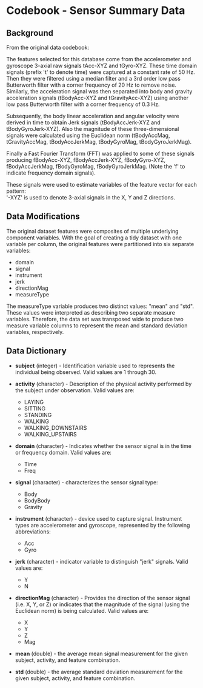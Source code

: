 # Codebook - Sensor Summary Data

## Background 
  
From the original data codebook: 

The features selected for this database come from the accelerometer and gyroscope 3-axial raw signals tAcc-XYZ and tGyro-XYZ. These time domain signals (prefix 't' to denote time) were captured at a constant rate of 50 Hz. Then they were filtered using a median filter and a 3rd order low pass Butterworth filter with a corner frequency of 20 Hz to remove noise. Similarly, the acceleration signal was then separated into body and gravity acceleration signals (tBodyAcc-XYZ and tGravityAcc-XYZ) using another low pass Butterworth filter with a corner frequency of 0.3 Hz. 

Subsequently, the body linear acceleration and angular velocity were derived in time to obtain Jerk signals (tBodyAccJerk-XYZ and tBodyGyroJerk-XYZ). Also the magnitude of these three-dimensional signals were calculated using the Euclidean norm (tBodyAccMag, tGravityAccMag, tBodyAccJerkMag, tBodyGyroMag, tBodyGyroJerkMag). 

Finally a Fast Fourier Transform (FFT) was applied to some of these signals producing fBodyAcc-XYZ, fBodyAccJerk-XYZ, fBodyGyro-XYZ, fBodyAccJerkMag, fBodyGyroMag, fBodyGyroJerkMag. (Note the 'f' to indicate frequency domain signals). 

These signals were used to estimate variables of the feature vector for each pattern:  
'-XYZ' is used to denote 3-axial signals in the X, Y and Z directions. 

## Data Modifications
The original dataset features were composites of multiple underlying component variables.  With the goal of creating a tidy dataset with one variable per column, the original features were partitioned into six separate variables:  
 
* domain
* signal
* instrument
* jerk
* directionMag 
* measureType

The measureType variable produces two distinct values: "mean" and "std". These values were interpreted as describing two separate measure variables. Therefore, the data set was transposed wide to produce two measure variable columns to represent the mean and standard deviation variables, respectively.


## Data Dictionary 
* **subject** (integer) - Identification variable used to represents the individual being observed. Valid values are 1 through 30.
* **activity** (character) - Description of the physical activity performed by the subject under observation.  Valid values are: 
	* LAYING
	* SITTING
	* STANDING
	* WALKING
	* WALKING_DOWNSTAIRS
	* WALKING_UPSTAIRS 
* **domain** (character) - Indicates whether the sensor signal is in the time or frequency domain.  Valid values are:
	* Time
	* Freq
* **signal** (character) - characterizes the sensor signal type:
	* Body
	* BodyBody 
	* Gravity
* **instrument** (character) - device used to capture signal.  Instrument types are accelerometer and gyroscope, represented by the following abbreviations:
	* Acc 
	* Gyro
* **jerk** (character) - indicator variable to distinguish "jerk" signals.  Valid values are:
	* Y
	* N
* **directionMag** (character) - Provides the direction of the sensor signal (i.e. X, Y, or Z) or indicates that the magnitude  of the signal (using the Euclidean norm) is being calculated.  Valid values are:
	* X
	* Y
	* Z
	* Mag
* **mean** (double) - the average mean signal measurement for the given subject, activity, and feature combination.  
 
* **std** (double) - the average standard deviation measurement for the given subject, activity, and feature combination.
	
    
	 
